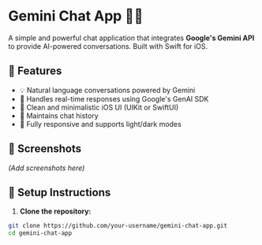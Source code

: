 # Gemini Chat App 🤖💬

A simple and powerful chat application that integrates **Google's Gemini API** to provide AI-powered conversations. Built with Swift for iOS.

## 🚀 Features

- 💡 Natural language conversations powered by Gemini
- 🧠 Handles real-time responses using Google's GenAI SDK
- 🎨 Clean and minimalistic iOS UI (UIKit or SwiftUI)
- 📜 Maintains chat history
- 📱 Fully responsive and supports light/dark modes

## 📸 Screenshots

*(Add screenshots here)*

## 🔧 Setup Instructions

1. **Clone the repository:**

```bash
git clone https://github.com/your-username/gemini-chat-app.git
cd gemini-chat-app
